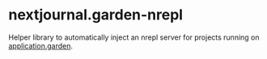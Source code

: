 # nextjournal.garden-nrepl

Helper library to automatically inject an nrepl server for projects running on [application.garden](https://application.garden).
